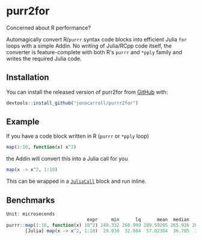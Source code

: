 # purr2for

Concerned about R performance?

Automagically convert R/`purrr` syntax code blocks into efficient Julia `for` loops
with a simple Addin. No writing of Julia/RCpp code itself, the converter is feature-complete 
with both R's `purrr` and `*pply` family and writes the required Julia code.

## Installation

You can install the released version of purr2for from [GitHub](https://github.com/jonocarroll/purrr2for) with:

``` r
devtools::install_github("jonocarroll/purrr2for")
```

## Example

If you have a code block written in R (`purrr` or `*pply` loop)

``` r
map(1:10, function(x) x^2)
```

the Addin will convert this into a Julia call for you

``` Julia
map(x -> x^2, 1:10)
```

This can be wrapped in a [`JuliaCall`](https://cran.r-project.org/web/packages/JuliaCall/index.html) block and run inline.

## Benchmarks

``` r
Unit: microseconds
                              expr     min      lq      mean  median       uq      max neval cld
purrr::map(1:10, function(x) 10^2) 249.332 260.999 289.59205 265.926 286.9025 1474.852   100   b
       [Julia] map(x -> x^2, 1:10)  29.030  32.084  57.02304  36.705  38.8305 1917.149   100  a 
```

